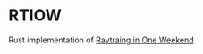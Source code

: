 # RTIOW
Rust implementation of [Raytraing in One Weekend](https://raytracing.github.io/books/RayTracingInOneWeekend.html)
